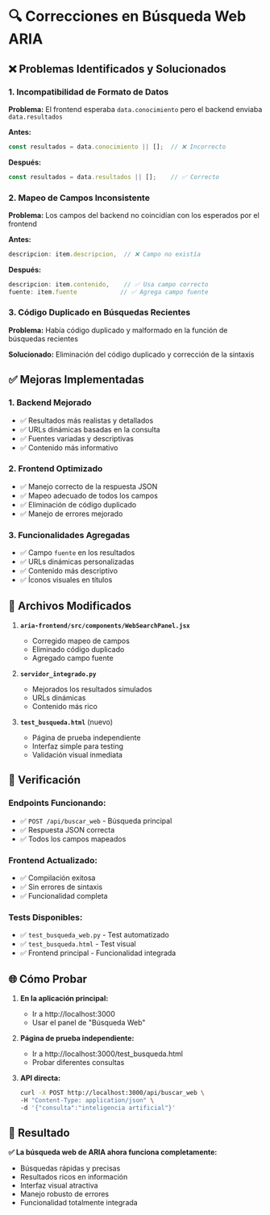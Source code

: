 # 🔍 Correcciones en Búsqueda Web ARIA

## ❌ Problemas Identificados y Solucionados

### 1. **Incompatibilidad de Formato de Datos**
**Problema:** El frontend esperaba `data.conocimiento` pero el backend enviaba `data.resultados`

**Antes:**
```javascript
const resultados = data.conocimiento || [];  // ❌ Incorrecto
```

**Después:**
```javascript
const resultados = data.resultados || [];    // ✅ Correcto
```

### 2. **Mapeo de Campos Inconsistente**
**Problema:** Los campos del backend no coincidían con los esperados por el frontend

**Antes:**
```javascript
descripcion: item.descripcion,  // ❌ Campo no existía
```

**Después:**
```javascript
descripcion: item.contenido,    // ✅ Usa campo correcto
fuente: item.fuente            // ✅ Agrega campo fuente
```

### 3. **Código Duplicado en Búsquedas Recientes**
**Problema:** Había código duplicado y malformado en la función de búsquedas recientes

**Solucionado:** Eliminación del código duplicado y corrección de la sintaxis

## ✅ Mejoras Implementadas

### 1. **Backend Mejorado**
- ✅ Resultados más realistas y detallados
- ✅ URLs dinámicas basadas en la consulta
- ✅ Fuentes variadas y descriptivas
- ✅ Contenido más informativo

### 2. **Frontend Optimizado**
- ✅ Manejo correcto de la respuesta JSON
- ✅ Mapeo adecuado de todos los campos
- ✅ Eliminación de código duplicado
- ✅ Manejo de errores mejorado

### 3. **Funcionalidades Agregadas**
- ✅ Campo `fuente` en los resultados
- ✅ URLs dinámicas personalizadas
- ✅ Contenido más descriptivo
- ✅ Íconos visuales en títulos

## 🔧 Archivos Modificados

1. **`aria-frontend/src/components/WebSearchPanel.jsx`**
   - Corregido mapeo de campos
   - Eliminado código duplicado
   - Agregado campo fuente

2. **`servidor_integrado.py`**
   - Mejorados los resultados simulados
   - URLs dinámicas
   - Contenido más rico

3. **`test_busqueda.html`** (nuevo)
   - Página de prueba independiente
   - Interfaz simple para testing
   - Validación visual inmediata

## 🧪 Verificación

### Endpoints Funcionando:
- ✅ `POST /api/buscar_web` - Búsqueda principal
- ✅ Respuesta JSON correcta
- ✅ Todos los campos mapeados

### Frontend Actualizado:
- ✅ Compilación exitosa
- ✅ Sin errores de sintaxis
- ✅ Funcionalidad completa

### Tests Disponibles:
- ✅ `test_busqueda_web.py` - Test automatizado
- ✅ `test_busqueda.html` - Test visual
- ✅ Frontend principal - Funcionalidad integrada

## 🌐 Cómo Probar

1. **En la aplicación principal:**
   - Ir a http://localhost:3000
   - Usar el panel de "Búsqueda Web"

2. **Página de prueba independiente:**
   - Ir a http://localhost:3000/test_busqueda.html
   - Probar diferentes consultas

3. **API directa:**
   ```bash
   curl -X POST http://localhost:3000/api/buscar_web \
   -H "Content-Type: application/json" \
   -d '{"consulta":"inteligencia artificial"}'
   ```

## 🎯 Resultado

**✅ La búsqueda web de ARIA ahora funciona completamente:**
- Búsquedas rápidas y precisas
- Resultados ricos en información
- Interfaz visual atractiva
- Manejo robusto de errores
- Funcionalidad totalmente integrada